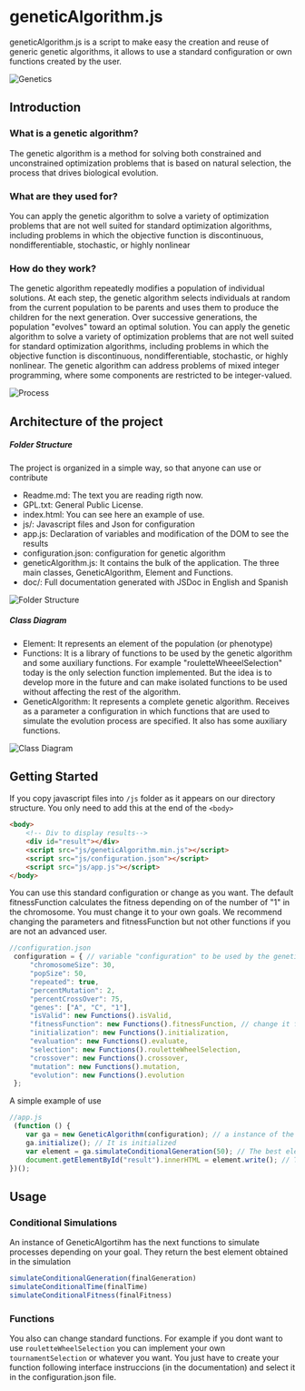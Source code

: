 # geneticAlgorithm.js
geneticAlgorithm.js is a script to make easy the creation and reuse of generic genetic algorithms, it allows to use a standard configuration or own functions created by the user.

![Genetics](https://drive.google.com/uc?export=download&id=0Bz4LuIzp5T_ZejhaUHVIV1M0Slk)

## Introduction
### What is a genetic algorithm?
The genetic algorithm is a method for solving both constrained and unconstrained optimization problems that is based on natural selection, the process that drives biological evolution.
### What are they used for?
You can apply the genetic algorithm to solve a variety of optimization problems that are not well suited for standard optimization algorithms, including problems in which the objective function is discontinuous, nondifferentiable, stochastic, or highly nonlinear
### How do they work?
The genetic algorithm repeatedly modifies a population of individual solutions. At each step, the genetic algorithm selects individuals at random from the current population to be parents and uses them to produce the children for the next generation. Over successive generations, the population "evolves" toward an optimal solution. You can apply the genetic algorithm to solve a variety of optimization problems that are not well suited for standard optimization algorithms, including problems in which the objective function is discontinuous, nondifferentiable, stochastic, or highly nonlinear. The genetic algorithm can address problems of mixed integer programming, where some components are restricted to be integer-valued.

![Process](http://www.pohlheim.com/Papers/mpga_gal95/fig1.gif)

## Architecture of the project

##### Folder Structure

The project is organized in a simple way, so that anyone can use or contribute

* Readme.md: The text you are reading rigth now.
* GPL.txt: General Public License.
* index.html: You can see here an example of use.
* js/: Javascript files and Json for configuration
* app.js: Declaration of variables and modification of the DOM to see the results
* configuration.json: configuration for genetic algorithm
* geneticAlgorithm.js: It contains the bulk of the application. The three main classes, GeneticAlgorithm, Element and Functions.
* doc/: Full documentation generated with JSDoc in English and Spanish

![Folder Structure](https://drive.google.com/uc?export=download&id=0Bz4LuIzp5T_ZSnYyVC1SdjdzNEU)

##### Class Diagram

* Element: It represents an element of the population (or phenotype)
* Functions: It is a library of functions to be used by the genetic algorithm and some auxiliary functions. For example "rouletteWheeelSelection" today is the only selection function implemented. But the idea is to develop more in the future and can make isolated functions to be used without affecting the rest of the algorithm.
* GeneticAlgorithm: It represents a complete genetic algorithm. Receives as a parameter a configuration in which functions that are used to simulate the evolution process are specified. It also has some auxiliary functions.

![Class Diagram](https://drive.google.com/uc?export=download&id=0Bz4LuIzp5T_ZRW8xMGpmX1FabW8)


## Getting Started
If you copy javascript files into ```/js``` folder as it appears on our directory structure. You only need to add this at the end of the ````<body>````
```html
<body>
    <!-- Div to display results-->
    <div id="result"></div>
    <script src="js/geneticAlgorithm.min.js"></script>
    <script src="js/configuration.json"></script>
    <script src="js/app.js"></script>
</body>
```
You can use this standard configuration or change as you want. The default fitnessFunction calculates the fitness depending on of the number of "1" in the chromosome. You must change it to your own goals. We recommend changing the parameters and fitnessFunction but not other functions if you are not an advanced user. 
```javascript
//configuration.json
 configuration = { // variable "configuration" to be used by the genetic algorithm
     "chromosomeSize": 30, 
     "popSize": 50, 
     "repeated": true, 
     "percentMutation": 2, 
     "percentCrossOver": 75,
     "genes": ["A", "C", "1"], 
     "isValid": new Functions().isValid, 
     "fitnessFunction": new Functions().fitnessFunction, // change it for your own function. It must recive a element of Element type as a parameter. See documentation for details.
     "initialization": new Functions().initialization, 
     "evaluation": new Functions().evaluate, 
     "selection": new Functions().rouletteWheelSelection, 
     "crossover": new Functions().crossover, 
     "mutation": new Functions().mutation,
     "evolution": new Functions().evolution 
 };
````
A simple example of use
```javascript
//app.js
 (function () {
    var ga = new GeneticAlgorithm(configuration); // a instance of the algorithm is declared
    ga.initialize(); // It is initialized
    var element = ga.simulateConditionalGeneration(50); // The best element after 50 generations is calculated
    document.getElementById("result").innerHTML = element.write(); // The element is displayed in a div with id "result"
})();
````
## Usage
### Conditional Simulations
An instance of GeneticAlgortihm has the next functions to simulate processes depending on your goal. They return the best element obtained in the simulation
```javascript
simulateConditionalGeneration(finalGeneration)
simulateConditionalTime(finalTime)
simulateConditionalFitness(finalFitness)
```
### Functions
You also can change standard functions. For example if you dont want to use  ```rouletteWheelSelection``` you can implement your own ```tournamentSelection``` or whatever you want. You just have to create your function following interface instruccions (in the documentation) and select it in the configuration.json file.
